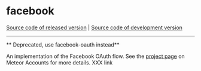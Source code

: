 # facebook
[Source code of released version](https://github.com/meteor/meteor/tree/master/packages/facebook) | [Source code of development version](https://github.com/meteor/meteor/tree/devel/packages/facebook)
***

** Deprecated, use facebook-oauth instead**

An implementation of the Facebook OAuth flow. See the [project page](https://docs.meteor.com/api/accounts) on Meteor Accounts for more details. XXX link

